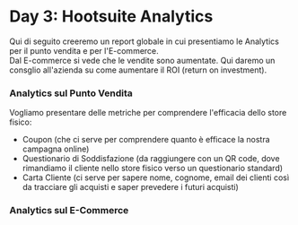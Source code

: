 # Day 3: Hootsuite Analytics

Qui di seguito creeremo un report globale in cui presentiamo le Analytics per il punto vendita e per l'E-commerce. <br>
Dal E-commerce si vede che le vendite sono aumentate. Qui daremo un consglio all'azienda su come aumentare il ROI (return on investment).

### Analytics sul Punto Vendita
Vogliamo presentare delle metriche per comprendere l'efficacia dello store fisico:
- Coupon (che ci serve per comprendere quanto è efficace la nostra campagna online)
- Questionario di Soddisfazione (da raggiungere con un QR code, dove rimandiamo il cliente nello store fisico verso un questionario standard)
- Carta Cliente (ci serve per sapere nome, cognome, email dei clienti così da tracciare gli acquisti e saper prevedere i futuri acquisti)

### Analytics sul E-Commerce
